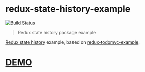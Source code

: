 redux-state-history-example
=============================

[![Build Status][travis-image]][travis-url]

> Redux state history package example

[Redux state history](https://github.com/inakianduaga/redux-state-history) example, based on [redux-todomvc-example](https://github.com/rackt/redux/tree/master/examples/todomvc).

# [DEMO](http://inakianduaga.github.io/redux-state-history-example/)

[travis-url]: https://travis-ci.org/inakianduaga/redux-state-history-example
[travis-image]: https://travis-ci.org/inakianduaga/redux-state-history-example.svg?branch=master